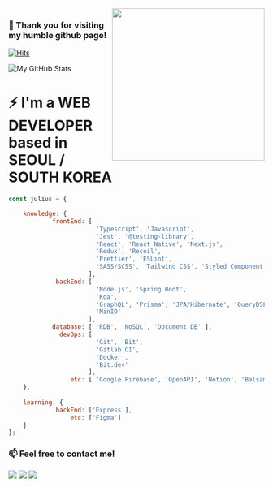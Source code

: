 <img align='right' src="https://media.giphy.com/media/3ov9jFA9wmNzHHRgsg/giphy.gif" width="300">

### 👋 Thank you for visiting my humble github page!

[![Hits](https://hits.seeyoufarm.com/api/count/incr/badge.svg?url=https%3A%2F%2Fgithub.com%2FjuliusCho)](https://hits.seeyoufarm.com)

![My GitHub Stats](https://github-readme-stats.vercel.app/api?username=juliusCho&show_icons=true)

# ⚡ I'm a WEB DEVELOPER based in SEOUL / SOUTH KOREA
```javascript
const julius = {

    knowledge: {
            frontEnd: [
                        'Typescript', 'Javascript', 
                        'Jest', '@testing-library',
                        'React', 'React Native', 'Next.js',
                        'Redux', 'Recoil',
                        'Prettier', 'ESLint', 
                        'SASS/SCSS', 'Tailwind CSS', 'Styled Component'
                      ],
             backEnd: [
                        'Node.js', 'Spring Boot',
                        'Koa',
                        'GraphQL', 'Prisma', 'JPA/Hibernate', 'QueryDSL', 'Native SQL',
                        'MinIO'
                      ],
            database: [ 'RDB', 'NoSQL', 'Document DB' ],
              devOps: [
                        'Git', 'Bit', 
                        'Gitlab CI', 
                        'Docker', 
                        'Bit.dev'
                      ],
                 etc: [ 'Google Firebase', 'OpenAPI', 'Notion', 'Balsamiq' ]
    },
    
    learning: {
             backEnd: ['Express'],
                 etc: ['Figma']
    }
};
```

### 📫 Feel free to contact me!

[![](https://img.shields.io/badge/LinkedIn-Inhyo(Julius)-blue)](https://www.linkedin.com/in/julius88/)
[![](https://img.shields.io/badge/Blog-JekyllBlog-purple)](https://juliuscho.github.io/)
[![](https://img.shields.io/badge/Gmail-johncrist2000%40gmail.com-red)](mailto:johncrist2000@gmail.com)

<!--
**juliusCho/juliusCho** is a ✨ _special_ ✨ repository because its `README.md` (this file) appears on your GitHub profile.

Here are some ideas to get you started:

- 🔭 I’m currently working on ...
- 🌱 I’m currently learning ...
- 👯 I’m looking to collaborate on ...
- 🤔 I’m looking for help with ...
- 💬 Ask me about ...
- 📫 How to reach me: ...
- 😄 Pronouns: ...
- ⚡ Fun fact: ...
-->
